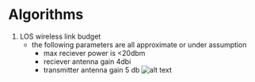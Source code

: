 # Algorithms
1. LOS wireless link budget
   - the following parameters are all approximate or under assumption
     - max reciever power is <20dbm
     - reciever antenna gain 4dbi
     - transmitter antenna gain 5 db
![alt text](https://github.com/tsaliu/Kismet-Distance-Plugin/blob/master/track/algo/equations/los.JPG) <!-- .element height="30%" width="30%" -->
	 

